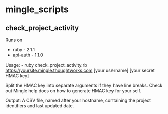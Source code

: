 mingle_scripts
==============

check_project_activity
----------------------

Runs on 
* ruby - 2.1.1
* api-auth - 1.1.0

Usage: - ruby check_project_activity.rb https://yoursite.mingle.thoughtworks.com [your username] [your secret HMAC key]

Split the HMAC key into separate arguments if they have line breaks.
Check out Mingle help docs on how to generate HMAC key for your self.


Output: A CSV file, named after your hostname, containing the project identifiers and last updated date.

